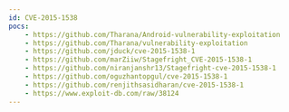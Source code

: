 ```yaml
---
id: CVE-2015-1538
pocs:
    - https://github.com/Tharana/Android-vulnerability-exploitation
    - https://github.com/Tharana/vulnerability-exploitation
    - https://github.com/jduck/cve-2015-1538-1
    - https://github.com/marZiiw/Stagefright_CVE-2015-1538-1
    - https://github.com/niranjanshr13/Stagefright-cve-2015-1538-1
    - https://github.com/oguzhantopgul/cve-2015-1538-1
    - https://github.com/renjithsasidharan/cve-2015-1538-1
    - https://www.exploit-db.com/raw/38124
---
```

